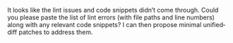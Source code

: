 It looks like the lint issues and code snippets didn’t come through. Could you please paste the list of lint errors (with file paths and line numbers) along with any relevant code snippets? I can then propose minimal unified‐diff patches to address them.